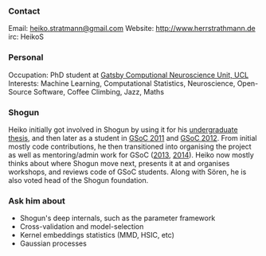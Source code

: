 ### Contact
Email: heiko.stratmann@gmail.com
Website: http://www.herrstrathmann.de
irc: HeikoS

### Personal
Occupation: PhD student at [Gatsby Computional Neuroscience Unit, UCL](http://www.gatsby.ucl.ac.uk/)
Interests: Machine Learning, Computational Statistics, Neuroscience, Open-Source Software, Coffee Climbing, Jazz, Maths

### Shogun
Heiko initially got involved in Shogun by using it for his [undergraduate thesis](http://herrstrathmann.de/research/79-bachelor-thesis.html), and then later as a student in [GSoC 2011](https://www.google-melange.com/gsoc/project/details/google/gsoc2011/heiko/5685265389584384) and [GSoC 2012](https://www.google-melange.com/gsoc/project/details/google/gsoc2012/heiko/5757334940811264). From initial mostly code contributions, he then transitioned into organising the project as well as mentoring/admin work for GSoC ([2013](http://herrstrathmann.de/shogun-blog/110-shogun-3-0.html), [2014](http://herrstrathmann.de/google-summer-of-code-blog/112-google-summer-of-code-2014.html)). Heiko now mostly thinks about where Shogun move next, presents it at and organises workshops, and reviews code of GSoC students. Along with Sören, he is also voted head of the Shogun foundation.

### Ask him about
 * Shogun's deep internals, such as the parameter framework
 * Cross-validation and model-selection
 * Kernel embeddings statistics (MMD, HSIC, etc)
 * Gaussian processes